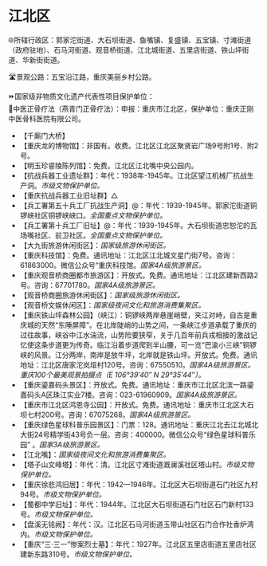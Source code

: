 # 江北区  
🌐所辖行政区：郭家沱街道、大石坝街道、鱼嘴镇、复盛镇、五宝镇、寸滩街道（政府驻地）、石马河街道、观音桥街道、江北城街道、五里店街道、铁山坪街道、华新街街道。  
  
🛣️景观公路：五宝沿江路，重庆美丽乡村公路。  
  
⏩国家级非物质文化遗产代表性项目保护单位：  
🔸中医正骨疗法（燕青门正骨疗法）：申报：重庆市江北区，保护单位：重庆正刚中医骨科医院有限公司。  
  
* 【千厮门大桥】
* 【重庆龙的博物馆】：非国有。收费。江北区江北区聚贤岩广场9号附1号、附2号。
* 【明玉珍睿陵陈列馆】：免费。江北区江北嘴中央公园内。
* 【抗战兵器工业遗址群】：年代：1938年-1945年。江北区望江机械厂抗战生产洞。*市级文物保护单位。*  
* 【重庆抗战兵器工业旧址群】△
* 【兵工署第五十兵工厂抗战生产洞】@：年代：1939-1945年。郭家沱街道铜锣峡社区铜锣峡峡口。*全国重点文物保护单位。*
* 【兵工署第十兵工厂旧址】@：年代：1939-1945年。大石坝街道忠恕沱的瓦场嘴社区、前卫社区。*全国重点文物保护单位。*  
* 【大九街旅游休闲街区】：*国家级旅游休闲街区。*  
* 【重庆科技馆】：免费。通讯地址：江北区江北城文星门街7号。咨询：61863000。微信公众号“重庆科技馆。*国家4A级旅游景区。*  
* 【重庆观音桥商圈都市旅游区】：开放式。免费。通讯地址：江北区建新西路2号。咨询：67701780。*国家4A级旅游景区。*  
* 【观音桥商圈旅游休闲街区】：*国家级旅游休闲街区。*  
* 【观音桥文娱休闲区】：*国家级夜间文化和旅游消费集聚区。*
* 【重庆铁山坪森林公园】（峡江）：铜锣峡两岸悬崖峭壁，夹江对峙，自古是重庆城的天然“东陲屏障”。在北岸陡峭的山势之间，一条峡江步道承载了重庆的过往故事，峡谷中江水湍流，山势险要狭窄，关于几百年前兵戎相接的激战记忆使这条步道更为传奇。临江沿着步道爬到半山腰，可一览“巴渝小三峡”铜锣峡的风景。江分两岸，南岸是放牛坪，北岸就是铁山坪。开放式。免费。通讯地址：江北区唐家沱岚垭村120号。咨询：67550510。*国家4A级旅游景区。重庆100个最美观景拍摄点（E 106°39′40″ N 29°35′44″）。*  
* 【重庆鎏嘉码头景区】：开放式。免费。通讯地址：重庆市江北区北滨一路鎏嘉码头A区珠江实业7楼。咨询：023-61960909。*国家4A级旅游景区。*  
* 【重庆市江北区鸿恩寺公园】：开放式。免费。通讯地址：重庆市江北区大石坝七村200号。咨询：67075268。*国家4A级旅游景区。*  
* 【重庆绿色星球科普乐园景区】：门票：128。通讯地址：重庆江北去江北城北大街24号精学街43号负一层。咨询：400000。微信公众号“绿色星球科普乐园” 。*国家3A级旅游景区。*  
* 【江北嘴】：*国家级夜间文化和旅游消费集聚区。*  
* 【塔子山文峰塔】：年代：清。江北区寸滩街道漑澜溪社区塔山村。*市级文物保护单位。*  
* 【重庆徐悲鸿旧居】：年代：1942—1946年。江北区大石坝街道石门社区九村94号。*市级文物保护单位。*  
* 【蜀都中学旧址】：年代：1944年。江北区大石坝街道石门社区石门新村133号。*市级文物保护单位。*  
* 【盘溪无铭阙】：年代：汉。江北区石马河街道玉带山社区石门合作社香炉湾内。*市级文物保护单位。*  
* 【重庆“三·三一”惨案烈士墓】：年代：1927年。江北区五里店街道五里店社区建新东路310号。*市级文物保护单位。*  